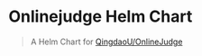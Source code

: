 # Onlinejudge Helm Chart
> A Helm Chart for [QingdaoU/OnlineJudge](https://github.com/QingdaoU/OnlineJudge)
